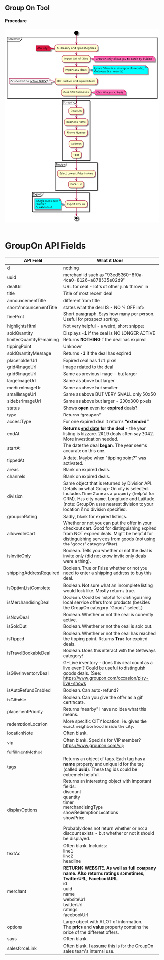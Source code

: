 <h2>Group On Tool</h2>
<h4>Procedure</h4>
<img src="groupon.png" alt='plant uml diagram' />
<br />
<br />
<h1>GroupOn API Fields</h1>
<table>
<thead>
<th>API Field</th><th>What it Does</th>
</thead>
<tbody>
<tr>
<td>d</td> <td>nothing</td>
</tr>
<tr>
<td>uuid</td>  <td>merchant id such as "93ed5360-8f0a-4ca0-8126-a878535e02d9"</td>
</tr>
<tr>
<td class="critical">dealUrl</td>  <td class="critical">URL for deal - lot's of other junk thrown in</td>
</tr>
<tr>
<td>title</td>  <td>Title of most recent deal</td>
</tr>
<tr>
<td>announcementTitle</td>  <td>different from title</td>
</tr>
<tr>
<td>shortAnnouncementTitle</td>  <td>states what the deal IS - NO % OFF info</td>
</tr>
<tr>
<td>finePrint</td>  <td>Short paragraph.  Says how many per person.  Useful for prospect sorting.</td>
</tr>
<tr>
<td>highlightsHtml</td>  <td>Not very helpful - a weird, short snippet</td>
</tr>
<tr>
<td>soldQuantity</td><td>Displays <b>-1</b> if the deal is NO LONGER ACTIVE</td>
</tr>
<td>
limitedQuantityRemaining</td>
<td>Returns <b>NOTHING</b> if the deal has expired</td>
</tr>
<tr>
<td>
tippingPoint
</td>
<td>Unknown</td>
</tr>
<tr>
<td>
soldQuantityMessage
</td>
<td>Returns <b>-1</b> if the deal has expired</td>
</tr>
<tr>

<td class="image-property">
placeholderUrl
</td>
<td>Expired deal has 1x1 pixel</td>
</tr>
<tr>
<td class="image-property">
grid4ImageUrl
</td>
<td>Image related to the deal</td>
</tr>
<tr>
<td class="image-property">
grid6ImageUrl
</td>
<td>Same as previous image - but larger</td>
</tr>
<tr>
<td class="image-property">
largeImageUrl
</td>
<td>Same as above but larger</td>
</tr>
<tr>
<td class="image-property">
mediumImageUrl
</td>
<td>Same as above but smaller</td>
</tr>
<tr>
<td class="image-property">
smallImageUrl
</td>
<td>Same as above BUT VERY SMALL only 50x50</td>
</tr>
<tr>
<td class="image-property">
sidebarImageUrl
</td>

<td>Same as above but larger - 200x300 pixels</td>
</tr>
<tr>
<td>
status
</td>
<td>Shows <b>open</b> even for <b>expired</b> deals?</td>
</tr>
<tr>
<td>type</td>
<td>Returns &ldquo;groupon&rdquo;</td>
</tr>
<td>
accessType
</td>
<td>
For one expired deal it returns <b>&ldquo;extended&rdquo;</b>
</td>

</tr>
<tr>
<td class="critical">
endAt
</td>
<td class="critical"><b>Returns <u>end date</u> for the deal</b> - the year listing is bizzare.  2019 deals often say 2042.  More investigation needed. </td>
</tr>
<tr>
<td class="critical">
startAt
</td>
<td class="critical">The date the deal <b>began</b>.  The year seems accurate on this one.</td>
</tr>
<tr>
<td>
tippedAt
</td>
<td>A date.  Maybe when "tipping point?" was activated.</td>
</tr>
<tr>
<td>
areas
</td>
<td>Blank on expired deals.</td>

</tr>
<tr>
<td>
channels
</td>
<td>Blank on expired deals.</td>
</tr>
<tr>
<td>
division
</td>
<td>Same object that is returned by Division API.  Details on what Group-On city is selected.  Includes Time Zone as a property (helpful for CRM).  Has city name.  Longitude and Latitude.(note: GroupOn uses nearest division to your location if no division specified.</td>
</tr>
<tr>
<td class="critical">
grouponRating
</td>
<td class="critical">
Sadly, blank for expired listings.
</td>

</tr>
<tr>
<td class="critical">
allowedInCart
</td>
<td class="critical">
Whether or not you can put the offer in your checkout cart.  Good for distinguishing expired from NOT expired deals.  Might be helpful for distinguishing services from goods (not using the 'goods' category filter).
</td>
</tr>
<tr>
<td>
isInviteOnly
</td>
<td>
Boolean.  Tells you whether or not the deal is invite only (did not know invite only deals were a thing).
</td>
</tr>
<tr>
<td>
shippingAddressRequired
</td>
<td>Boolean.  True or False whether or not you need to enter a shipping address to buy this deal.
</td>
</tr>
<tr>
<td>
isOptionListComplete
</td>
<td>Boolean.  Not sure what an incomplete listing would look like.  Mostly returns true.
</td>
</tr>
<tr>
<td class="critical">
isMerchandisingDeal
</td>
<td class="critical">
Boolean.  Could be helpful for distinguishing local service offers from products (besides the GroupOn category &ldquo;Goods&rdquo; select.)</td>
</tr>
<tr>
<td class="critical">
isNowDeal
</td>
<td class="critical">Boolean.  Whether or not the deal is currently active.
</td>

</tr>
<tr>
<td class="critical">
isSoldOut
</td>
<td class="critical">
Boolean. Whether or not the deal is sold out.
</td>

</tr>
<tr>
<td>

isTipped
</td>
<td>
Boolean.  Whether or not the deal has reached the tipping point.  Returns <b>True</b> for expired deals.</td>

</tr>
<tr>
<td>
isTravelBookableDeal
</td>
<td>Boolean.  Does this interact with the Getaways category?</td>
</td>
</tr>
<tr>
<td>
isGliveInventoryDeal
</td>
<td>
G-Live inventory - does this deal count as a live event?  Could be useful to distinguish goods deals. (See: <a href="https://www.groupon.com/occasion/play-live-shows">https://www.groupon.com/occasion/play-live-shows</a></td>
</tr>
<tr>
<td>
isAutoRefundEnabled
</td>
<td>Boolean.  Can auto-refund?
</td>
</tr>
<tr>
<td>
isGiftable
</td>
<td>
Boolean. Can you give the offer as a gift certificate.
</td>
</tr>
<tr>
<td>
placementPriority
</td>
<td>
Returns &ldquo;nearby&rdquo; I have no idea what this means.
</td>
</tr>
<tr>
<td>
redemptionLocation
</td>
<td>More specific CITY location.  i.e. gives the exact neighborhood inside the city. 
</td>
</tr>
<tr>
<td>
locationNote
</td>
<td>
Often blank.
</td>
</tr>
<tr>
<td>
vip
</td>
<td>Often blank.  Specials for VIP member? <a href="https://www.groupon.com/vip">https://www.groupon.com/vip</a></td>
</tr>
<tr>
<td>
fulfillmentMethod
</td>
</tr>
<tr>
<td class="critical">
tags
</td>
<td class="critical">
Returns an object of tags.  Each tag has a <b>name</b> property and unique id for the tag (called <b>uuid</b>).  These tag ids could be extremely helpful.
</td>
</tr>
<td>
displayOptions
</td>
<td>
Returns an interesting object with important fields:
<br />
discount<br />
quantity<br />
timer<br />
merchandisingType<br />
showRedemptionLocations<br />
showPrice<br />
<br />
Probably does not return whether or not a discount exists - but whether or not it should be displayed.
</td>
</tr>
<tr>
<td>
textAd
</td>
<td>Often blank.  Includes: <br />
line1<br />
line2<br />
headline<br />
</td>
</tr>
<tr>
<td class="critical">
merchant
</td>
<td class="critical">
<b>RETURNS WEBSITE.  As well as full company name.  Also returns ratings sometimes, TwitterURL, FacebookURL</b>
<br />
id <br />        
uuid<br />       
name<br />       
websiteUrl <br />
twitterUrl<br /> 
ratings<br />    
facebookUrl<br />
</td>
</tr>
<tr>
<td class="critical">
options
</td>
<td class="critical">
Large object with A LOT of information.
<br />
The <b>price</b> and <b>value</b> property contains the price of the different offers.
</td>
</tr>
<tr>
<td>
says
</td>
<td>
Often blank.
</td>

</tr>
<tr>
<td>
salesforceLink
</td>
<td>
Often blank.  I assume this is for the GroupOn sales team's internal use.
</td>
</tr>
</tbody> 
</table>
</body>
